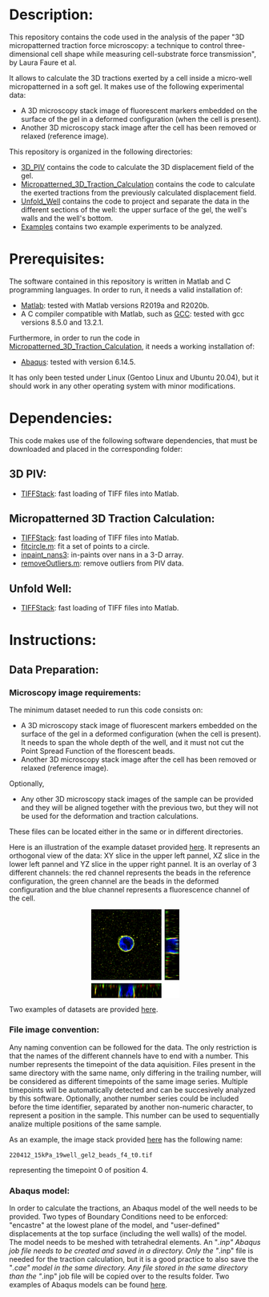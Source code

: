 # Description:

This repository contains the code used in the analysis of the paper "3D micropatterned traction force microscopy: a technique to control three-dimensional cell shape while measuring cell-substrate force transmission", by Laura Faure et al.

It allows to calculate the 3D tractions exerted by a cell inside a micro-well micropatterned in a soft gel. It makes use of the following experimental data: 

  * A 3D microscopy stack image of fluorescent markers embedded on the surface of the gel in a deformed configuration (when the cell is present).
  * Another 3D microscopy stack image after the cell has been removed or relaxed (reference image).

This repository is organized in the following directories:

  * [3D_PIV](https://github.com/xt-prc-lab/3D_Micropatterned_Traction_Force_Microscopy/tree/main/3D_PIV) contains the code to calculate the 3D displacement field of the gel.
  * [Micropatterned_3D_Traction_Calculation](https://github.com/xt-prc-lab/3D_Micropatterned_Traction_Force_Microscopy/tree/main/Micropatterned_3D_Traction_Calculation) contains the code to calculate the exerted tractions from the previously calculated displacement field.
  * [Unfold_Well](https://github.com/xt-prc-lab/3D_Micropatterned_Traction_Force_Microscopy/tree/main/Unfold_Well) contains the code to project and separate the data in the different sections of the well: the upper surface of the gel, the well's walls and the well's bottom.
  * [Examples](https://github.com/xt-prc-lab/3D_Micropatterned_Traction_Force_Microscopy/tree/main/Examples) contains two example experiments to be analyzed.

# Prerequisites:

The software contained in this repository is written in Matlab and C programming languages. In order to run, it needs a valid installation of:

 * [Matlab](https://www.mathworks.com/products/matlab.html): tested with Matlab versions R2019a and R2020b.
 * A C compiler compatible with Matlab, such as [GCC](https://gcc.gnu.org/): tested with gcc versions 8.5.0 and 13.2.1.

Furthermore, in order to run the code in [Micropatterned_3D_Traction_Calculation](https://github.com/xt-prc-lab/3D_Micropatterned_Traction_Force_Microscopy/tree/main/Micropatterned_3D_Traction_Calculation), it needs a working installation of:
 * [Abaqus](https://www.3ds.com/es/productos-y-servicios/simulia/productos/abaqus/): tested with version 6.14.5.

It has only been tested under Linux (Gentoo Linux and Ubuntu 20.04), but it should work in any other operating system with minor modifications.

# Dependencies:

This code makes use of the following software dependencies, that must be downloaded and placed in the corresponding folder:

## 3D PIV:

  * [TIFFStack](https://github.com/DylanMuir/TIFFStack): fast loading of TIFF files into Matlab.

## Micropatterned 3D Traction Calculation:

  * [TIFFStack](https://github.com/DylanMuir/TIFFStack): fast loading of TIFF files into Matlab.
  * [fitcircle.m](https://www.mathworks.com/matlabcentral/fileexchange/15060-fitcircle-m): fit a set of points to a circle.
  * [inpaint_nans3](https://www.mathworks.com/matlabcentral/fileexchange/21214-inpainting-nan-elements-in-3-d): in-paints over nans in a 3-D array.
  * [removeOutliers.m](https://github.com/FranckLab/FIDVC/blob/master/Matlab%20Code/removeOutliers.m): remove outliers from PIV data.

## Unfold Well:

  * [TIFFStack](https://github.com/DylanMuir/TIFFStack): fast loading of TIFF files into Matlab.

# Instructions:

## Data Preparation:

### Microscopy image requirements:
The minimum dataset needed to run this code consists on:

  * A 3D microscopy stack image of fluorescent markers embedded on the surface of the gel in a deformed configuration (when the cell is present). It needs to span the whole depth of the well, and it must not cut the Point Spread Function of the florescent beads.
  * Another 3D microscopy stack image after the cell has been removed or relaxed (reference image).

Optionally, 

  * Any other 3D microscopy stack images of the sample can be provided and they will be aligned together with the previous two, but they will not be used for the deformation and traction calculations.

These files can be located either in the same or in different directories.

Here is an illustration of the example dataset provided [here](https://github.com/xt-prc-lab/3D_Micropatterned_Traction_Force_Microscopy/tree/main/Examples/Data/220412). It represents an orthogonal view of the data: XY slice in the upper left pannel, XZ slice in the lower left pannel and YZ slice in the upper right pannel. It is an overlay of 3 different channels: the red channel represents the beads in the reference configuration, the green channel are the beads in the deformed configuration and the blue channel represents a fluorescence channel of the cell.

<p align="center">
<img src="https://github.com/xt-prc-lab/3D_Micropatterned_Traction_Force_Microscopy/blob/main/Images/Example_Orthogonal_Views.png" alt="Orthogonal_Views_of_Raw_Data" align="center" width=35%>
</p>

Two examples of datasets are provided [here](https://github.com/xt-prc-lab/3D_Micropatterned_Traction_Force_Microscopy/tree/main/Examples/Data).

### File image convention:

Any naming convention can be followed for the data. The only restriction is that the names of the different channels have to end with a number. This number represents the timepoint of the data aquisition. Files present in the same directory with the same name, only differing in the trailing number, will be considered as different timepoints of the same image series. Multiple timepoints will be automatically detected and can be succesively analyzed by this software. Optionally, another number series could be included before the time identifier, separated by another non-numeric character, to represent a position in the sample. This number can be used to sequentially analize multiple positions of the same sample.

As an example, the image stack provided [here](https://github.com/xt-prc-lab/3D_Micropatterned_Traction_Force_Microscopy/tree/main/Examples/Data/220412) has the following name:
```
220412_15kPa_19well_gel2_beads_f4_t0.tif
```
representing the timepoint 0 of position 4.

### Abaqus model:

In order to calculate the tractions, an Abaqus model of the well needs to be provided. Two types of Boundary Conditions need to be enforced: "encastre" at the lowest plane of the model, and "user-defined" displacements at the top surface (including the well walls) of the model. The model needs to be meshed with tetrahedral elements. An "*.inp" Abaqus job file needs to be created and saved in a directory. Only the "*.inp" file is needed for the traction calculation, but it is a good practice to also save the  "*.cae" model in the same directory. Any file stored in the same directory than the  "*.inp" job file will be copied over to the results folder. Two examples of Abaqus models can be found [here](https://github.com/xt-prc-lab/3D_Micropatterned_Traction_Force_Microscopy/tree/main/Examples/Abaqus_Models).

